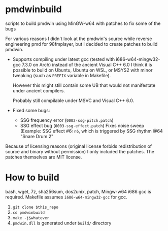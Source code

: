 # pmdwinbuild
scripts to build pmdwin using MinGW-w64 with patches to fix some of the bugs

For various reasons I didn't look at the pmdwin's source while reverse engineering pmd for 98fmplayer, but I decided to create patches to build pmdwin.

* Supports compiling under latest gcc (tested with i686-w64-mingw32-gcc 7.3.0 on Arch) instead of the ancient Visual C++ 6.0
  I think it is possible to build on Ubuntu, Ubuntu on WSL, or MSYS2 with minor tweaking (such as `PREFIX` variable in Makefile).

  However this might still contain some UB that would not manifestate under ancient compilers.

  Probably still compilable under MSVC and Visual C++ 6.0.

* Fixed some bugs:
  * SSG frequency error (`0002-ssg-pitch.patch`)
  * SSG effect bug (`0003-ssg-effect.patch`)
    Fixes noise sweep (Example: SSG effect #6: `n6`, which is triggered by SSG rhythm @64 "Snare Drum 2"

Because of licensing reasons (original license forbids redistribution of source and binary without permission) I only included the patches. The patches themselves are MIT license.

# How to build
  bash, wget, 7z, sha256sum, dos2unix, patch, Mingw-w64 i686 gcc is required.
  Makefile assumes `i686-w64-mingw32-gcc` for gcc.

  1. `git clone $this_repo`
  1. `cd pmdwinbuild`
  1. `make -j$whatever`
  1. `pmdwin.dll` is generated under `build/` directory
